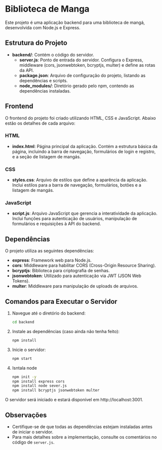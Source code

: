 # Biblioteca de Manga

Este projeto é uma aplicação backend para uma biblioteca de mangá, desenvolvida com Node.js e Express.

## Estrutura do Projeto

- **backend/**: Contém o código do servidor.
  - **server.js**: Ponto de entrada do servidor. Configura o Express, middleware (cors, jsonwebtoken, bcryptjs, multer) e define as rotas da API.
  - **package.json**: Arquivo de configuração do projeto, listando as dependências e scripts.
  - **node_modules/**: Diretório gerado pelo npm, contendo as dependências instaladas.

## Frontend

O frontend do projeto foi criado utilizando HTML, CSS e JavaScript. Abaixo estão os detalhes de cada arquivo:

### HTML

- **index.html**: Página principal da aplicação. Contém a estrutura básica da página, incluindo a barra de navegação, formulários de login e registro, e a seção de listagem de mangás.

### CSS

- **styles.css**: Arquivo de estilos que define a aparência da aplicação. Inclui estilos para a barra de navegação, formulários, botões e a listagem de mangás.

### JavaScript

- **script.js**: Arquivo JavaScript que gerencia a interatividade da aplicação. Inclui funções para autenticação de usuários, manipulação de formulários e requisições à API do backend.

## Dependências

O projeto utiliza as seguintes dependências:

- **express**: Framework web para Node.js.
- **cors**: Middleware para habilitar CORS (Cross-Origin Resource Sharing).
- **bcryptjs**: Biblioteca para criptografia de senhas.
- **jsonwebtoken**: Utilizado para autenticação via JWT (JSON Web Tokens).
- **multer**: Middleware para manipulação de uploads de arquivos.

## Comandos para Executar o Servidor

1. Navegue até o diretório do backend:

   ```bash
   cd backend
   ```

2. Instale as dependências (caso ainda não tenha feito):

   ```bash
   npm install
   ```

3. Inicie o servidor:
   ```bash
   npm start
   ```

4. Isntala node
   ```bash
   npm init -y
   npm install express cors
   npm install node sever.js
   npm install bcryptjs jsonwebtoken multer
   ```

O servidor será iniciado e estará disponível em http://localhost:3001.

## Observações

- Certifique-se de que todas as dependências estejam instaladas antes de iniciar o servidor.
- Para mais detalhes sobre a implementação, consulte os comentários no código de `server.js`.
